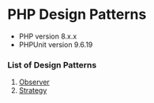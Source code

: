 # PHP Design Patterns
- PHP version 8.x.x
- PHPUnit version 9.6.19

### List of Design Patterns
1. [Observer](https://github.com/mytruong-z/php-design-patterns/tree/master/src/observer)
2. [Strategy](https://github.com/mytruong-z/php-design-patterns/tree/master/src/strategy)